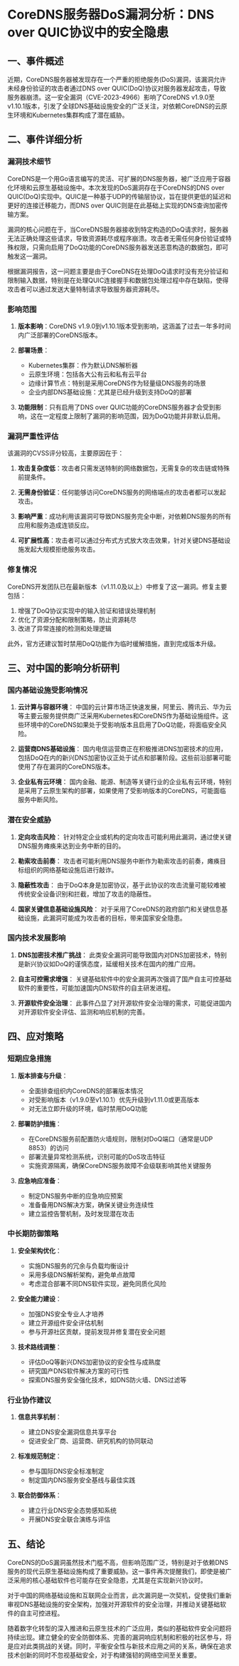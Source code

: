  # CoreDNS服务器DoS漏洞分析：DNS over QUIC协议中的安全隐患

## 一、事件概述

近期，CoreDNS服务器被发现存在一个严重的拒绝服务(DoS)漏洞，该漏洞允许未经身份验证的攻击者通过DNS over QUIC(DoQ)协议对服务器发起攻击，导致服务器崩溃。这一安全漏洞（CVE-2023-4966）影响了CoreDNS v1.9.0至v1.10.1版本，引发了全球DNS基础设施安全的广泛关注，对依赖CoreDNS的云原生环境和Kubernetes集群构成了潜在威胁。

## 二、事件详细分析

### 漏洞技术细节

CoreDNS是一个用Go语言编写的灵活、可扩展的DNS服务器，被广泛应用于容器化环境和云原生基础设施中。本次发现的DoS漏洞存在于CoreDNS的DNS over QUIC(DoQ)实现中。QUIC是一种基于UDP的传输层协议，旨在提供更低的延迟和更好的连接迁移能力，而DNS over QUIC则是在此基础上实现的DNS查询加密传输方案。

漏洞的核心问题在于，当CoreDNS服务器接收到特定构造的DoQ请求时，服务器无法正确处理这些请求，导致资源耗尽或程序崩溃。攻击者无需任何身份验证或特殊权限，只需向启用了DoQ功能的CoreDNS服务器发送恶意构造的数据包，即可触发这一漏洞。

根据漏洞报告，这一问题主要是由于CoreDNS在处理DoQ请求时没有充分验证和限制输入数据，特别是在处理QUIC连接握手和数据包处理过程中存在缺陷，使得攻击者可以通过发送大量特制请求导致服务器资源耗尽。

### 影响范围

1. **版本影响**：CoreDNS v1.9.0到v1.10.1版本受到影响，这涵盖了过去一年多时间内广泛部署的CoreDNS版本。

2. **部署场景**：
   - Kubernetes集群：作为默认DNS解析器
   - 云原生环境：包括各大公有云和私有云平台
   - 边缘计算节点：特别是采用CoreDNS作为轻量级DNS服务的场景
   - 企业内部DNS基础设施：尤其是已经升级到支持DoQ的部署

3. **功能限制**：只有启用了DNS over QUIC功能的CoreDNS服务器才会受到影响，这在一定程度上限制了漏洞的影响范围，因为DoQ功能并非默认启用。

### 漏洞严重性评估

该漏洞的CVSS评分较高，主要原因在于：

1. **攻击复杂度低**：攻击者只需发送特制的网络数据包，无需复杂的攻击链或特殊前提条件。

2. **无需身份验证**：任何能够访问CoreDNS服务的网络端点的攻击者都可以发起攻击。

3. **影响严重**：成功利用该漏洞可导致DNS服务完全中断，对依赖DNS服务的所有应用和服务造成连锁反应。

4. **可扩展性高**：攻击者可以通过分布式方式放大攻击效果，针对关键DNS基础设施发起大规模拒绝服务攻击。

### 修复情况

CoreDNS开发团队已在最新版本（v1.11.0及以上）中修复了这一漏洞。修复主要包括：

1. 增强了DoQ协议实现中的输入验证和错误处理机制
2. 优化了资源分配和限制策略，防止资源耗尽
3. 改进了异常连接的检测和处理逻辑

此外，官方还建议暂时禁用DoQ功能作为临时缓解措施，直到完成版本升级。

## 三、对中国的影响分析研判

### 国内基础设施受影响情况

1. **云计算与容器环境**：
   中国的云计算市场正快速发展，阿里云、腾讯云、华为云等主要云服务提供商广泛采用Kubernetes和CoreDNS作为基础设施组件。这些环境中的CoreDNS如果处于受影响版本且启用了DoQ功能，将面临安全风险。

2. **运营商DNS基础设施**：
   国内电信运营商正在积极推进DNS加密技术的应用，包括DoQ在内的新兴DNS加密协议正处于试点和部署阶段。这些前沿部署可能使用了存在漏洞的CoreDNS版本。

3. **企业私有云环境**：
   国内金融、能源、制造等关键行业的企业私有云环境，特别是采用了云原生架构的部署，如果使用了受影响版本的CoreDNS，可能面临服务中断风险。

### 潜在安全威胁

1. **定向攻击风险**：
   针对特定企业或机构的定向攻击可能利用此漏洞，通过使关键DNS服务瘫痪来达到业务中断的目的。

2. **勒索攻击前奏**：
   攻击者可能利用DNS服务中断作为勒索攻击的前奏，瘫痪目标组织的网络基础设施后进行敲诈。

3. **隐蔽性攻击**：
   由于DoQ本身是加密协议，基于此协议的攻击流量可能较难被传统安全设备识别和拦截，增加了攻击的隐蔽性。

4. **国家关键信息基础设施风险**：
   对于采用了CoreDNS的政府部门和关键信息基础设施，此漏洞可能成为攻击者的目标，带来国家安全隐患。

### 国内技术发展影响

1. **DNS加密技术推广挑战**：
   此类安全漏洞可能导致国内对DNS加密技术，特别是新兴协议如DoQ的谨慎态度，延缓相关技术在国内的推广应用。

2. **自主可控需求增强**：
   关键基础软件中的安全漏洞再次强调了国产自主可控基础软件的重要性，可能加速国内DNS软件的自主研发进程。

3. **开源软件安全治理**：
   此事件凸显了对开源软件安全治理的需求，可能促进国内对开源软件安全评估、监测和响应机制的完善。

## 四、应对策略

### 短期应急措施

1. **版本排查与升级**：
   - 全面排查组织内CoreDNS的部署版本情况
   - 对受影响版本（v1.9.0至v1.10.1）优先升级到v1.11.0或更高版本
   - 对无法立即升级的环境，临时禁用DoQ功能

2. **部署防护措施**：
   - 在CoreDNS服务前配置防火墙规则，限制对DoQ端口（通常是UDP 8853）的访问
   - 部署流量异常检测系统，识别可能的DoS攻击特征
   - 实施资源隔离，确保CoreDNS服务故障不会级联影响其他关键服务

3. **应急响应准备**：
   - 制定DNS服务中断的应急响应预案
   - 准备备用DNS解决方案，确保关键业务连续性
   - 建立监控告警机制，及时发现潜在攻击

### 中长期防御策略

1. **安全架构优化**：
   - 实施DNS服务的冗余与负载均衡设计
   - 采用多级DNS解析架构，避免单点故障
   - 考虑混合部署不同DNS软件实现，避免同质化风险

2. **安全能力建设**：
   - 加强DNS安全专业人才培养
   - 建立开源组件安全评估机制
   - 参与开源社区贡献，提前发现并修复潜在安全问题

3. **技术路线调整**：
   - 评估DoQ等新兴DNS加密协议的安全性与成熟度
   - 研究国产DNS软件解决方案的可行性
   - 探索DNS服务安全强化技术，如DNS防火墙、DNS过滤等

### 行业协作建议

1. **信息共享机制**：
   - 建立DNS安全漏洞信息共享平台
   - 促进安全厂商、运营商、研究机构的协同联动

2. **标准规范制定**：
   - 参与国际DNS安全标准制定
   - 制定国内DNS服务安全基线与最佳实践

3. **联合防御体系**：
   - 建立行业DNS安全态势感知系统
   - 开展DNS安全联合演练与评估

## 五、结论

CoreDNS的DoS漏洞虽然技术门槛不高，但影响范围广泛，特别是对于依赖DNS服务的现代云原生基础设施构成了重要威胁。这一事件再次提醒我们，即使是被广泛采用的核心基础软件也可能存在安全隐患，尤其是在实现新兴协议时。

对于中国的网络基础设施和互联网企业而言，此次漏洞是一次契机，促使我们重新审视DNS基础设施的安全架构，加强对开源软件的安全治理，并推动关键基础软件的自主可控进程。

随着数字化转型的深入推进和云原生技术的广泛应用，类似的基础软件安全问题将持续出现。建立健全的安全防御体系、完善的漏洞响应机制和积极的社区参与，将是应对此类挑战的关键。同时，平衡安全性与新技术应用之间的关系，确保在追求技术创新的同时不忽视基础安全，对于构建强韧的网络空间至关重要。